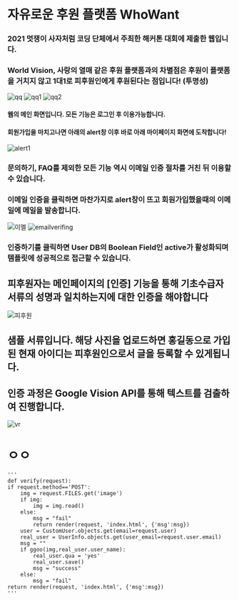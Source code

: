 # 자유로운 후원 플랫폼 WhoWant
### 2021 멋쟁이 사자처럼 코딩 단체에서 주최한 해커톤 대회에 제출한 웹입니다.
### World Vision, 사랑의 열매 같은 후원 플랫폼과의 차별점은 후원이 플랫폼을 거치지 않고 1대1로 피후원인에게 후원된다는 점입니다! (투명성)
![qq](https://user-images.githubusercontent.com/58176152/130022753-9caa1ee0-7d84-4f56-a9b4-616c71eaaf85.png)
![qq1](https://user-images.githubusercontent.com/58176152/130023027-b5e3360c-78cd-479d-9484-492c0f165e22.png)
![qq2](https://user-images.githubusercontent.com/58176152/130023036-a918dcce-51b8-4263-909f-778fb88b8df6.png)
#### 웹의 메인 화면입니다. 모든 기능은 로그인 후 이용가능합니다.
#### 회원가입을 마치고나면 아래의 alert창 이후 바로 아래 마이페이지 화면에 도착합니다!
![alert1](https://user-images.githubusercontent.com/58176152/130024388-7698533e-c12f-4346-8d55-c7f7dc772971.png)
### 문의하기, FAQ를 제외한 모든 기능 역시 이메일 인증 절차를 거친 뒤 이용할 수 있습니다.
### 이메일 인증을 클릭하면 마찬가지로 alert창이 뜨고 회원가입했을때의 이메일에 메일을 발송합니다.
![이멜](https://user-images.githubusercontent.com/58176152/130024085-e56febe7-6eeb-4786-8479-bc95d2eab3d2.png)
![emailverifing](https://user-images.githubusercontent.com/58176152/130024962-43dcf125-c11f-471a-8b16-b88051077236.png)
### 인증하기를 클릭하면 User DB의 Boolean Field인 active가 활성화되며 템플릿에 성공적으로 접근할 수 있습니다.
## 피후원자는 메인페이지의 [인증] 기능을 통해 기초수급자 서류의 성명과 일치하는지에 대한 인증을 해야합니다
![피후원](https://user-images.githubusercontent.com/58176152/130026015-cbe46921-1d6b-4e42-a5b4-f7d67c42344e.png)
## 샘플 서류입니다. 해당 사진을 업로드하면 홍길동으로 가입된 현재 아이디는 피후원인으로서 글을 등록할 수 있게됩니다.
## 인증 과정은 Google Vision API를 통해 텍스트를 검출하여 진행합니다.
![vr](https://user-images.githubusercontent.com/58176152/130026100-6137ee56-7ba8-45eb-a55b-639761fe03e1.jpg)
# ㅇㅇ

    '''
    def verify(request):
    if request.method=='POST':
        img = request.FILES.get('image')
        if img:
            img = img.read()
        else:
            msg = "fail"
            return render(request, 'index.html', {'msg':msg})
        user = CustomUser.objects.get(email=request.user)
        real_user = UserInfo.objects.get(user_email=request.user.email)
        msg = ""
        if ggoo(img,real_user.user_name):
            real_user.qua = 'yes'
            real_user.save()
            msg = "success"
        else:
            msg = "fail"
    return render(request, 'index.html', {'msg':msg})
    '''
